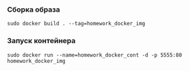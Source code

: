 ### Сборка образа

```
sudo docker build . --tag=homework_docker_img
```

### Запуск контейнера

```
sudo docker run --name=homework_docker_cont -d -p 5555:80 homework_docker_img
```
